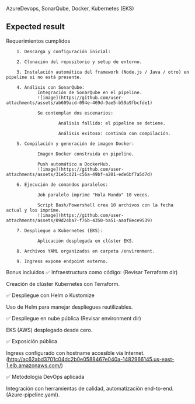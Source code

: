 AzureDevops, SonarQube, Docker, Kubernetes (EKS)
## Expected result

Requerimientos cumplidos

        1. Descarga y configuración inicial:
        
        2. Clonación del repositorio y setup de entorno.
        
        3. Instalación automática del framework (Node.js / Java / otro) en pipeline si no está presente.
        
        4. Análisis con SonarQube:
                Integración de SonarQube en el pipeline.
                ![image](https://github.com/user-attachments/assets/ab609acd-094e-469d-9ae5-b59a9fbcfde1)
                
                Se contemplan dos escenarios:

                        Análisis fallido: el pipeline se detiene.
        
                        Análisis exitoso: continúa con compilación.
        
        5. Compilación y generación de imagen Docker:
        
                Imagen Docker construida en pipeline.
        
                Push automático a DockerHub.
                ![image](https://github.com/user-attachments/assets/31e5cd21-c56a-49bf-a201-ede6bf7a5d7d)
                
        6. Ejecución de comandos paralelos:
        
                Job paralelo imprime "Hola Mundo" 10 veces.
        
                Script Bash/Powershell crea 10 archivos con la fecha actual y los imprime.
                ![image](https://github.com/user-attachments/assets/09d24ba7-f76b-4350-ba51-aaaf8ece9539)

        7. Despliegue a Kubernetes (EKS):
        
                Aplicación desplegada en clúster EKS.
        
        8. Archivos YAML organizados en carpeta /environment.

        9. Ingress expone endpoint externo.

Bonus incluidos
✅ Infraestructura como código: (Revisar Terraform dir)

Creación de clúster Kubernetes con Terraform.

✅ Despliegue con Helm o Kustomize

Uso de Helm para manejar despliegues reutilizables.

✅ Despliegue en nube pública (Revisar environment dir)

EKS (AWS) desplegado desde cero. 

✅ Exposición pública

Ingress configurado con hostname accesible vía Internet. (http://ac62abd3701c04dc2b0e0588467e040a-1482966145.us-east-1.elb.amazonaws.com/)

✅ Metodología DevOps aplicada

Integración con herramientas de calidad, automatización end-to-end.
(Azure-pipeline.yaml).




